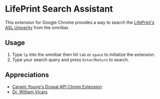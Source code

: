 # LifePrint Search Assistant
This extension for Google Chrome provides a way to search the
[LifePrint's ASL Univerity](https://lifeprint.com/asl101/) from the omnibar.

## Usage

 1. Type `lp` into the omnibar then hit `tab` or `space` to
    initialize the extension.
 2. Type your search query and press `Enter`/`Return` to search.
 
 ## Appreciations

 * [Carwin Young's Drupal API Chrom Extension](https://github.com/carwin/drupal-api-chrome)
 * [Dr. William Vicars](https://www.lifeprint.com/donate.htm)
